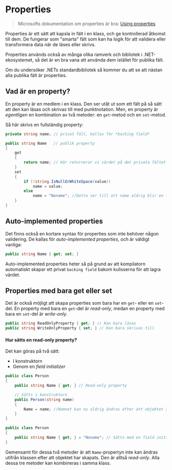 # Properties

> Microsofts dokumentation om properties är bra: [Using properties](https://learn.microsoft.com/en-us/dotnet/csharp/programming-guide/classes-and-structs/using-properties)

Properties är ett sätt att kapsla in fält i en klass, och ge kontrollerad åtkomst till dem. De fungerar som "smarta" fält som kan ha logik för att validera eller transformera data när de läses eller skrivs.

Properties används också av många olika ramverk och bibliotek i .NET-ekosystemet, så det är en bra vana att använda dem istället för publika fält.

Om du undersöker .NETs standardbibliotek så kommer du att se att nästan alla publika fält är properties.

## Vad är en property?

En property är en medlem i en klass. Den ser utåt ut som ett fält på så sätt att den kan läsas och skrivas till med punktnotation. Men, en property är *egentligen* en kombination av två metoder: en `get`-metod och en `set`-metod.

Så här skrivs en fullständig property:

```csharp
private string name; // privat fält, kallas för *backing field*

public string Name   // publik property
{
    get 
    { 
        return name; // Här returnerar vi värdet på det privata fältet `name`
    }    
    set 
    { 
        if (!string.IsNullOrWhiteSpace(value)) 
            name = value; 
        else 
            name = "Noname"; //Detta ser till att name aldrig blir en tom sträng
    }   
}
```

## Auto-implemented properties

Det finns också en kortare syntax för properties som inte behöver någon validering. De kallas för *auto-implemented properties*, och är väldigt vanliga:

```csharp
public string Name { get; set; }
```

Auto-implemented properties heter så på grund av att kompilatorn automatiskt skapar ett privat `backing field` bakom kulisserna för att lagra värdet.

## Properties med bara get eller set

Det är också möjligt att skapa properties som bara har en `get`- eller en `set`-del. En property med bara en `get`-del är *read-only*, medan en property med bara en `set`-del är *write-only*.

```csharp
public string ReadOnlyProperty { get; } // Kan bara läsas
public string WriteOnlyProperty { set; } // Kan bara skrivas till
```

#### Hur sätts en read-only property? 

Det kan göras på två sätt:

* I konstruktorn 
* Genom en *field initializer*

```csharp title="Konstruktor-exempel"
public class Person
{
    public string Name { get; } // Read-only property

    // Sätts i konstruktorn
    public Person(string name)
    {
        Name = name; //Namnet kan nu aldrig ändras efter att objektet är skapat
    }
}
```

```csharp title="Field initializer-exempel"
public class Person
{
    public string Name { get; } = "Noname"; // Sätts med en field initializer
}
```

Gemensamt för dessa två metoder är att `Name`-propertyn inte kan ändras utifrån klassen efter att objektet har skapats. Den är alltså *read-only*. Alla dessa tre metoder kan kombineras i samma klass.